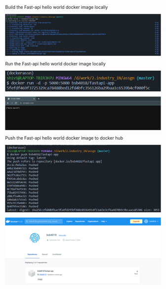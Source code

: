 Build the Fast-api hello world docker image locally

![image](https://github.com/bsb4018/docker-assng/blob/master/assignment-3/screenshots/s31.PNG)

Run the Fast-api hello world docker image locally

![image](https://github.com/bsb4018/docker-assng/blob/master/assignment-3/screenshots/s32.PNG)

![image](https://github.com/bsb4018/docker-assng/blob/master/assignment-3/screenshots/s33.PNG)

Push the Fast-api hello world docker image to docker hub

![image](https://github.com/bsb4018/docker-assng/blob/master/assignment-3/screenshots/s34.PNG)

![image](https://github.com/bsb4018/docker-assng/blob/master/assignment-3/screenshots/s35.PNG)